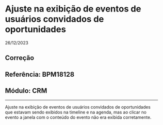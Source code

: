 # Ajuste na exibição de eventos de usuários convidados de oportunidades
26/12/2023
## Correção
## Referência: BPM18128
## Módulo: CRM
***

Ajuste na exibição de eventos de usuários convidados de oportunidades que estavam sendo exibidos na timeline e na agenda, mas ao clicar no evento a janela com o conteúdo do evento não era exibida corretamente.
